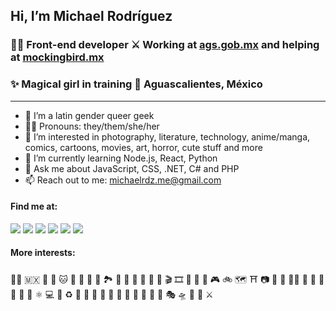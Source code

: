 ## Hi, I’m Michael Rodríguez
### 👩‍💻 Front-end developer ⚔️ Working at [ags.gob.mx](https://www.ags.gob.mx) and helping at  [mockingbird.mx](https://www.mockingbird.mx) 
### ✨ Magical girl in training 📍 Aguascalientes, México
-------------
- 👋 I’m a latin gender queer geek
- 👩‍🎤 Pronouns: they/them/she/her
- 👀 I’m interested in photography, literature, technology, anime/manga, comics, cartoons, movies, art, horror, cute stuff and more
- 🌱 I’m currently learning Node.js, React, Python
- 💬 Ask me about JavaScript, CSS, .NET, C# and PHP
- 📫 Reach out to me: michaelrdz.me@gmail.com

#### Find me at:

[![](http://ags.gob.mx/sitio_imgs/oticons/icon_42_linkedin.png)](# "linkedin.com/michaelrdz_me")
[![](http://ags.gob.mx/sitio_imgs/oticons/icon_42_twitter.png)](https://twitter.com/Michaelrdz_me "twitter.com/Michaelrdz_me")
[![](http://ags.gob.mx/sitio_imgs/oticons/icon_42_instagram.png)](https://www.instagram.com/michaelrdz_me/ "instagram.com/michaelrdz_me")
[![](http://ags.gob.mx/sitio_imgs/oticons/icon_42_vsco.png)](https://vsco.co/michaelrdzme/ "vsco.co/michaelrdzme/")
[![](http://ags.gob.mx/sitio_imgs/oticons/icon_42_pinterest.png)](https://www.pinterest.com.mx/michaelrdz_me/ "pinterest.com.mx/michaelrdz_me")
[![](http://ags.gob.mx/sitio_imgs/oticons/icon_42_gitlab.png)](https://gitlab.com/michaelrdz.me "gitlab.com/michaelrdz.me")

<!--#### Languages and Tools:-->

#### More interests:
🏳️‍🌈 🇲🇽 🎃 🖖 🐱 🍂 🍄 📖 🦋 🏞 🍵 🐸 👗 🍷 👻 🍨 🎬 🎞 🧛 🧩 🐺 🎮 🚲 🗺 ⛩ 📷 🏺 🔮 🔭💀 🧸 💅 🍝 🎒 🧋 🦝 ⚛️ 💻 📱 ♻️ 🧥 🎸 🎷 🥑 🌮  🍕 🎀 🍓 🍰 🌵 🎨 🎭  🛸 🦄 💭 ⚔️ 

